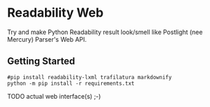 # Readability Web

Try and make Python Readability result look/smell like Postlight (nee Mercury) Parser's Web API.

## Getting Started

    #pip install readability-lxml trafilatura markdownify
    python -m pip install -r requirements.txt

TODO actual web interface(s) ;-)

